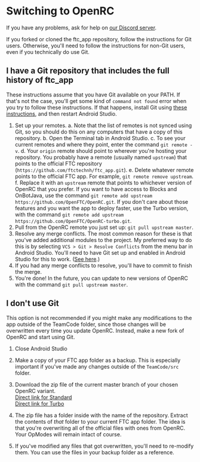 ﻿# Switching to OpenRC

If you have any problems, ask for help on [our Discord server](http://discord.gg/2dcxvdF).

If you forked or cloned the ftc_app repository, follow the instructions for Git users.
Otherwise, you'll need to follow the instructions for non-Git users, even if you technically
do use Git.

## I have a Git repository that includes the full history of ftc_app
These instructions assume that you have Git available on your PATH. If that's not the
case, you'll get some kind of `command not found` error when you try to follow these
instructions. If that happens, install Git using
[these instructions](https://git-scm.com/book/en/v2/Getting-Started-Installing-Git),
and then restart Android Studio.

1.  Set up your remotes. 
    a.  Note that the list of remotes is not synced using Git, so you should do this on any
        computers that have a copy of this repository.
    b.  Open the Terminal tab in Android Studio.
    c.  To see your current remotes and where they point, enter the command
        `git remote -v`.
    d.  Your `origin` remote should point to wherever you're hosting your repository.
        You probably have a remote (usually named `upstream`) that points to the
        official FTC repository (`https://github.com/ftctechnh/ftc_app.git`). 
    e.  Delete whatever remote points to the official FTC app. For example, 
        `git remote remove upstream`.
    f.  Replace it with an `upstream` remote that points to whichever version of OpenRC
        that you prefer. If you want to have access to Blocks and OnBotJava, use the
        command `git remote add upstream https://github.com/OpenFTC/OpenRC.git`.
        If you don't care about those features and you want the app to deploy faster,
        use the Turbo version, with the command
        `git remote add upstream https://github.com/OpenFTC/OpenRC-turbo.git`.
2.  Pull from the OpenRC remote you just set up: `git pull upstream master`.
3.  Resolve any merge conflicts. The most common reason for these is that you've
    added additional modules to the project. My preferred way to do this is by selecting
    `VCS > Git > Resolve Conflicts` from the menu bar in Android Studio. You'll need to
    have Git set up and enabled in Android Studio for this to work.
    ([See here](https://www.jetbrains.com/help/idea/using-git-integration.html).)
4.  If you had any merge conflicts to resolve, you'll have to commit to finish the merge.
5.  You're done! In the future, you can update to new versions of OpenRC with the command
    `git pull upstream master`.


## I don't use Git
This option is not recommended if you might make any modifications to the app outside of
the TeamCode folder, since those changes will be overwritten every time you update OpenRC.
Instead, make a new fork of OpenRC and start using Git.

1.  Close Android Studio

2.  Make a copy of your FTC app folder as a backup. This is especially important if you've made any changes
    outside of the `TeamCode/src` folder.

3.  Download the zip file of the current master branch of your chosen OpenRC variant.  
    [Direct link for Standard](https://github.com/OpenFTC/OpenRC/archive/master.zip)  
    [Direct link for Turbo](https://github.com/OpenFTC/OpenRC-turbo/archive/master.zip)


4.  The zip file has a folder inside with the name of the repository. Extract the contents
    of _that_ folder to your current FTC app folder. The idea is that you're overwriting all
    of the official files with ones from OpenRC. Your OpModes will remain intact of course.

5.  If you've modified any files that got overwritten, you'll need to re-modify them. You can use the files
    in your backup folder as a reference.
